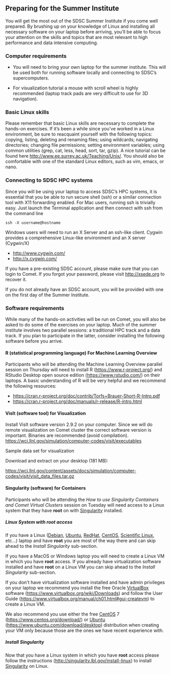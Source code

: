 ## Preparing for the Summer Institute

You will get the most out of the SDSC Summer Institute if you come well prepared. By brushing up on your knowledge of Linux and installing all necessary software on your laptop before arriving, you’ll be able to focus your attention on the skills and topics that are most relevant to high performance and data intensive computing.

###  Computer requirements

* You will need to bring your own laptop for the summer institute. This will be used both for running software locally and connecting to SDSC’s supercomputers.

* For visualization tutorial a mouse with scroll wheel is highly recommended (laptop track pads are very difficult to use for 3D navigation).

### Basic Linux skills

Please remember that basic Linux skills are necessary to complete the hands-on exercises. If it’s been a while since you’ve worked in a Linux environment, be sure to reacquaint yourself with the following topics: copying, listing, deleting and renaming files; using wildcards; navigating directories; changing file permissions; setting environment variables; using common utilities (grep, cat, less, head, sort, tar, gzip). A nice tutorial can be found here http://www.ee.surrey.ac.uk/Teaching/Unix/. You should also be comfortable with one of the standard Linux editors, such as vim, emacs, or nano.

### Connecting to SDSC HPC systems

Since you will be using your laptop to access SDSC’s HPC systems, it is essential that you be able to run secure shell (ssh) or a similar connection tool with X11 forwarding enabled. For Mac users, running ssh is trivially easy. Just launch the Terminal application and then connect with ssh from the command line

    ssh -X username@hostname

Windows users will need to run an X Server and an ssh-like client. Cygwin provides a comprehensive Linux-like environment and an X server (Cygwin/X)

* http://www.cygwin.com/
* http://x.cygwin.com/

If you have a pre-existing SDSC account, please make sure that you can login to Comet. If you forgot your password, please visit <http://xsede.org> to recover it.

If you do not already have an SDSC account, you will be provided with one on the first day of the Summer Institute.

### Software requirements

While many of the hands-on activities will be run on Comet, you will also be asked to do some of the exercises on your laptop. Much of the summer institute involves two parallel sessions: a traditional HPC track and a data track. If you plan to participate in the latter, consider installing the following software before you arrive.

#### R (statistical programming language) For Machine Learning Overview

Participants who will be attending the Machine Learning Overview parallel session on Thursday will need to install R (https://www.r-project.org/) and RStudio Desktop open source edition (https://www.rstudio.com/) on their laptops. A basic understanding of R will be very helpful and we recommend the following resources:

* https://cran.r-project.org/doc/contrib/Torfs+Brauer-Short-R-Intro.pdf
* https://cran.r-project.org/doc/manuals/r-release/R-intro.html


#### VisIt (software tool) for Visualization

Install VisIt software version 2.9.2 on your computer. Since we will do remote visualization on Comet cluster the correct software version is important. Binaries are recommended (avoid compilation). <https://wci.llnl.gov/simulation/computer-codes/visit/executables>

Sample data set for visualization

Download and extract on your desktop (181 MB):

https://wci.llnl.gov/content/assets/docs/simulation/computer-codes/visit/visit_data_files.tar.gz

#### Singularity (software) for Containers

Participants who will be attending the _How to use Singularity Containers and
Comet Virtual Clusters_ session on Tuesday will need access to a Linux system
that they have __root__ on with [Singularity][] installed.

##### Linux System with __root__ access

If you have a Linux ([Debian][], [Ubuntu][], [RedHat][], [CentOS][], [Scientific
Linux][], etc...) laptop and have __root__ you are most of the way there and can
skip ahead to the _Install Singularity_ sub-section.

If you have a MacOS or Windows laptop you will need to create a Linux VM in
which you have __root__ access. If you already have virtualization software
installed and have __root__ on a Linux VM you can skip ahead to the _Install
Singularity_ sub-section.

If you don't have virtualization software installed and have admin privileges on
your laptop we recommend you install the free Oracle [VirtualBox][] software
(<https://www.virtualbox.org/wiki/Downloads>) and follow the User Guide
(<https://www.virtualbox.org/manual/ch01.html#gui-createvm>) to create a Linux
VM.

We also recommend you use either the free [CentOS][] 7
(<https://www.centos.org/download/>) or [Ubuntu][]
(<https://www.ubuntu.com/download/desktop>) distribution when creating your VM
only because those are the ones we have recent experience with.

##### Install Singularity

Now that you have a Linux system in which you have __root__ access please follow
the instructions (<http://singularity.lbl.gov/install-linux>) to install
[Singularity][] on Linux.

[Singularity]:  http://singularity.lbl.gov/ "Singularity"
[Ubuntu]:       https://www.ubuntu.com      "Ubuntu"
[CentOS]:       https://www.centos.org      "CentOS"
[RedHat]:       https://www.redhat.com      "RedHat"
[Debian]:       http://www.debian.org       "Debian"
[Scientific Linux]: https://www.scientificlinux.org "Scientific Linux"
[VirtualBox]:   https://www.virtualbox.org  "VirtualBox"

